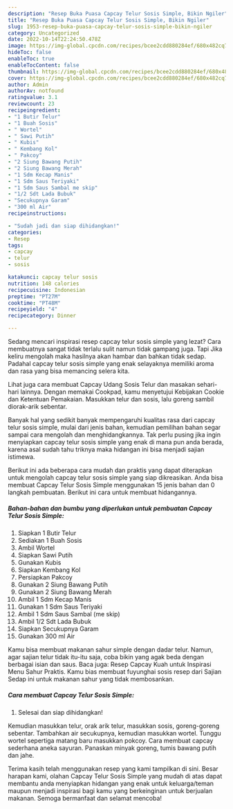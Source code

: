 ```yaml
---
description: "Resep Buka Puasa Capcay Telur Sosis Simple, Bikin Ngiler"
title: "Resep Buka Puasa Capcay Telur Sosis Simple, Bikin Ngiler"
slug: 1953-resep-buka-puasa-capcay-telur-sosis-simple-bikin-ngiler
category: Uncategorized
date: 2022-10-14T22:24:50.478Z
image: https://img-global.cpcdn.com/recipes/bcee2cdd880284ef/680x482cq70/capcay-telur-sosis-simple-foto-resep-utama.jpg
hideToc: false
enableToc: true
enableTocContent: false
thumbnail: https://img-global.cpcdn.com/recipes/bcee2cdd880284ef/680x482cq70/capcay-telur-sosis-simple-foto-resep-utama.jpg
cover: https://img-global.cpcdn.com/recipes/bcee2cdd880284ef/680x482cq70/capcay-telur-sosis-simple-foto-resep-utama.jpg
author: Admin
authorAv: notfound
ratingvalue: 3.1
reviewcount: 23
recipeingredient:
- "1 Butir Telur"
- "1 Buah Sosis"
- " Wortel"
- " Sawi Putih"
- " Kubis"
- " Kembang Kol"
- " Pakcoy"
- "2 Siung Bawang Putih"
- "2 Siung Bawang Merah"
- "1 Sdm Kecap Manis"
- "1 Sdm Saus Teriyaki"
- "1 Sdm Saus Sambal me skip"
- "1/2 Sdt Lada Bubuk"
- "Secukupnya Garam"
- "300 ml Air"
recipeinstructions:

- "Sudah jadi dan siap dihidangkan!"
categories:
- Resep
tags:
- capcay
- telur
- sosis

katakunci: capcay telur sosis 
nutrition: 148 calories
recipecuisine: Indonesian
preptime: "PT27M"
cooktime: "PT48M"
recipeyield: "4"
recipecategory: Dinner

---
```



Sedang mencari inspirasi resep capcay telur sosis simple yang lezat? Cara membuatnya sangat tidak terlalu sulit namun tidak gampang juga. Tapi Jika keliru mengolah maka hasilnya akan hambar dan bahkan tidak sedap. Padahal capcay telur sosis simple yang enak selayaknya memiliki aroma dan rasa yang bisa memancing selera kita.


Lihat juga cara membuat Capcay Udang Sosis Telur dan masakan sehari-hari lainnya. Dengan memakai Cookpad, kamu menyetujui Kebijakan Cookie dan Ketentuan Pemakaian. Masukkan telur dan sosis, lalu goreng sambil diorak-arik sebentar.

Banyak hal yang sedikit banyak mempengaruhi kualitas rasa dari capcay telur sosis simple, mulai dari jenis bahan, kemudian pemilihan bahan segar sampai cara mengolah dan menghidangkannya. Tak perlu pusing jika ingin menyiapkan capcay telur sosis simple yang enak di mana pun anda berada, karena asal sudah tahu triknya maka hidangan ini bisa menjadi sajian istimewa.


Berikut ini ada beberapa cara mudah dan praktis yang dapat diterapkan untuk mengolah capcay telur sosis simple yang siap dikreasikan. Anda bisa membuat Capcay Telur Sosis Simple menggunakan 15 jenis bahan dan 0 langkah pembuatan. Berikut ini cara untuk membuat hidangannya.

<!--inarticleads1-->

##### Bahan-bahan dan bumbu yang diperlukan untuk pembuatan Capcay Telur Sosis Simple:

1. Siapkan 1 Butir Telur
1. Sediakan 1 Buah Sosis
1. Ambil  Wortel
1. Siapkan  Sawi Putih
1. Gunakan  Kubis
1. Siapkan  Kembang Kol
1. Persiapkan  Pakcoy
1. Gunakan 2 Siung Bawang Putih
1. Gunakan 2 Siung Bawang Merah
1. Ambil 1 Sdm Kecap Manis
1. Gunakan 1 Sdm Saus Teriyaki
1. Ambil 1 Sdm Saus Sambal (me skip)
1. Ambil 1/2 Sdt Lada Bubuk
1. Siapkan Secukupnya Garam
1. Gunakan 300 ml Air


Kamu bisa membuat makanan sahur simple dengan dadar telur. Namun, agar sajian telur tidak itu-itu saja, coba bikin yang agak beda dengan berbagai isian dan saus. Baca juga: Resep Capcay Kuah untuk Inspirasi Menu Sahur Praktis. Kamu bias membuat fuyunghai sosis resep dari Sajian Sedap ini untuk makanan sahur yang tidak membosankan. 

<!--inarticleads2-->

##### Cara membuat Capcay Telur Sosis Simple:


1. Selesai dan siap dihidangkan!

Kemudian masukkan telur, orak arik telur, masukkan sosis, goreng-goreng sebentar. Tambahkan air secukupnya, kemudian masukkan wortel. Tunggu wortel sepertiga matang baru masukkan pokcoy. Cara membuat capcay sederhana aneka sayuran. Panaskan minyak goreng, tumis bawang putih dan jahe. 

Terima kasih telah menggunakan resep yang kami tampilkan di sini. Besar harapan kami, olahan Capcay Telur Sosis Simple yang mudah di atas dapat membantu anda menyiapkan hidangan yang enak untuk keluarga/teman maupun menjadi inspirasi bagi kamu yang berkeinginan untuk berjualan makanan. Semoga bermanfaat dan selamat mencoba!
